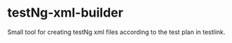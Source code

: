 testNg-xml-builder
==================

Small tool for creating testNg xml files according to the test plan in testlink.
